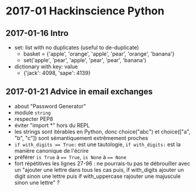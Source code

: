 # 2017-01 Hackinscience Python

## 2017-01-16 Intro
* set: list with no duplicates (useful to de-duplicate)
    * basket = {'apple', 'orange', 'apple', 'pear', 'orange', 'banana'}
    * set('apple', 'pear', 'apple', 'pear', 'pear', 'banana')
* dictionary with key: value
    * {'jack': 4098, 'sape': 4139}

## 2017-01-21 Advice in email exchanges
* about "Password Generator"
* module `string`
* respecter PEP8
* éviter "import *" hors du REPL
* les strings sont itérables en Python, donc choice("abc") et choice(["a", "b", "c"]) sont sémantiquement extrêmement proches
* `if with_digits == True:` est une tautologie, `if with_digits:` est la manière canonique de l'écrire
* préférer `is True` à `== True`, `is None` à `== None`
* fort répétitives les lignes 27-96 : ne pourrais-tu pas te débrouiller avec un "ajouter une lettre dans tous les cas puis, if with_digits ajouter un digit sinon une lettre puis if with_uppercase rajouter une majuscule sinon une lettre" ?
